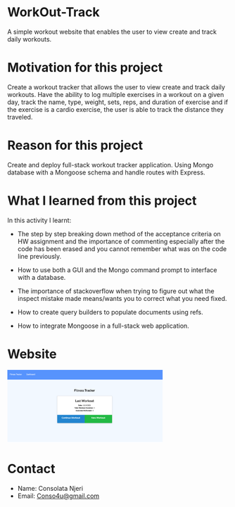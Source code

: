 # WorkOut-Track
A simple workout website that enables the user to view create and track daily workouts. 


# Motivation for this project

Create a workout tracker that allows the user to view create and track daily workouts. Have the ability to log multiple exercises in a workout on a given day, track the name, type, weight, sets, reps, and duration of exercise and if the exercise is a cardio exercise, the user is able to track the distance they traveled.

# Reason for this project 

Create and deploy full-stack workout tracker application. Using Mongo database with a Mongoose schema and handle routes with Express. 

# What I learned from this project 

In this activity I learnt:

* The step by step breaking down method of the acceptance criteria on HW assignment and the importance of commenting especially after the code has been erased and you cannot remember what was on the code line previously.

* How to use both a GUI and the Mongo command prompt to interface with a database.

* The importance of stackoverflow when trying to figure out what the inspect mistake made means/wants you to correct what you need fixed. 

* How to create query builders to populate documents using refs. 

* How to integrate Mongoose in a full-stack web application.

# Website



<img id="styledImage"
    src="public/FitnessTracker.jpg" width="70%" height="70%"
    alt="Fitness Tracker"
  />

# Contact 

* Name: Consolata Njeri
* Email: Conso4u@gmail.com
